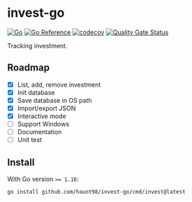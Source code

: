 # invest-go

[![Go](https://github.com/haunt98/invest-go/workflows/Go/badge.svg?branch=main)](https://github.com/haunt98/invest-go/actions)
[![Go Reference](https://pkg.go.dev/badge/github.com/haunt98/invest-go.svg)](https://pkg.go.dev/github.com/haunt98/invest-go)
[![codecov](https://codecov.io/gh/haunt98/invest-go/branch/main/graph/badge.svg?token=3TiLT94x7z)](https://codecov.io/gh/haunt98/invest-go)
[![Quality Gate Status](https://sonarcloud.io/api/project_badges/measure?project=haunt98_invest-go&metric=alert_status)](https://sonarcloud.io/summary/new_code?id=haunt98_invest-go)

Tracking investment.

## Roadmap

- [x] List, add, remove investment
- [x] Init database
- [x] Save database in OS path
- [x] Import/export JSON
- [x] Interactive mode
- [ ] Support Windows
- [ ] Documentation
- [ ] Unit test

## Install

With Go version `>= 1.16`:

```sh
go install github.com/haunt98/invest-go/cmd/invest@latest
```
